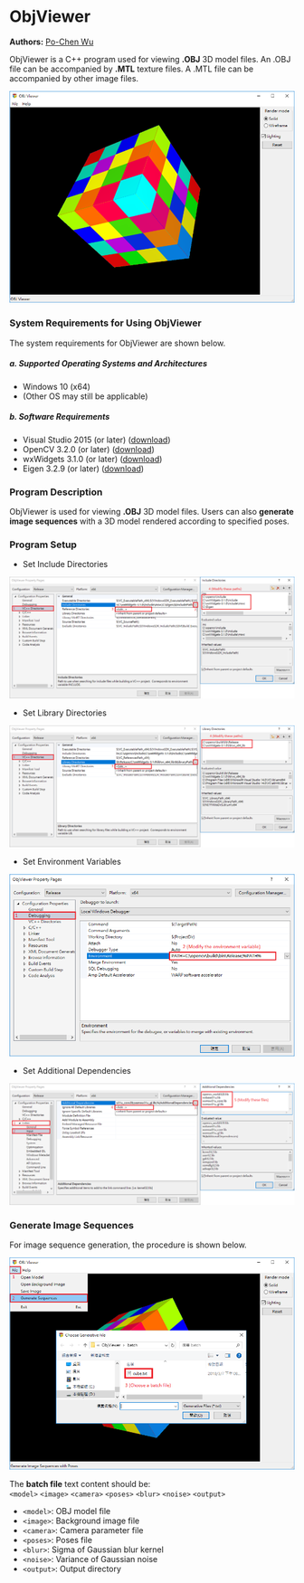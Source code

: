 # ObjViewer
**Authors:** [Po-Chen Wu](http://media.ee.ntu.edu.tw/personal/pcwu/)

ObjViewer is a C++ program used for viewing **.OBJ** 3D model files. An .OBJ file can be accompanied by **.MTL** texture files. A .MTL file can be accompanied by other image files.

![OBJ Viewer](https://raw.githubusercontent.com/pcwu0329/ObjViewer/master/image/ObjViewer.png)

### System Requirements for Using ObjViewer

The system requirements for ObjViewer are shown below.

##### a. Supported Operating Systems and Architectures
* Windows 10 (x64)
* (Other OS may still be applicable)

##### b. Software Requirements
* Visual Studio 2015 (or later) ([download](https://www.visualstudio.com/))
* OpenCV 3.2.0 (or later) ([download](https://opencv.org/releases.html))
* wxWidgets 3.1.0 (or later) ([download](https://www.wxwidgets.org/))
* Eigen 3.2.9 (or later) ([download](http://eigen.tuxfamily.org/index.php?title=Main_Page))

### Program Description
ObjViewer is used for viewing **.OBJ** 3D model files. Users can also **generate image sequences** with a 3D model rendered according to specified poses.

### Program Setup
* Set Include Directories

![Include Directories](https://raw.githubusercontent.com/pcwu0329/ObjViewer/master/image/IncDir.png)

* Set Library Directories

![Library Directories](https://raw.githubusercontent.com/pcwu0329/ObjViewer/master/image/LibDir.png)

* Set Environment Variables

![Environment](https://raw.githubusercontent.com/pcwu0329/ObjViewer/master/image/EnvVar.png)

* Set Additional Dependencies

![Additional Dependencies](https://raw.githubusercontent.com/pcwu0329/ObjViewer/master/image/AddDep.png)

### Generate Image Sequences

For image sequence generation, the procedure is shown below.

![Batch](https://raw.githubusercontent.com/pcwu0329/ObjViewer/master/image/Batch.png)

The **batch file** text content should be:  
`<model>` `<image>` `<camera>` `<poses>` `<blur>` `<noise>` `<output>`
* `<model>`: OBJ model file
* `<image>`: Background image file
* `<camera>`: Camera parameter file
* `<poses>`: Poses file
* `<blur>`: Sigma of Gaussian blur kernel
* `<noise>`: Variance of Gaussian noise
* `<output>`: Output directory


